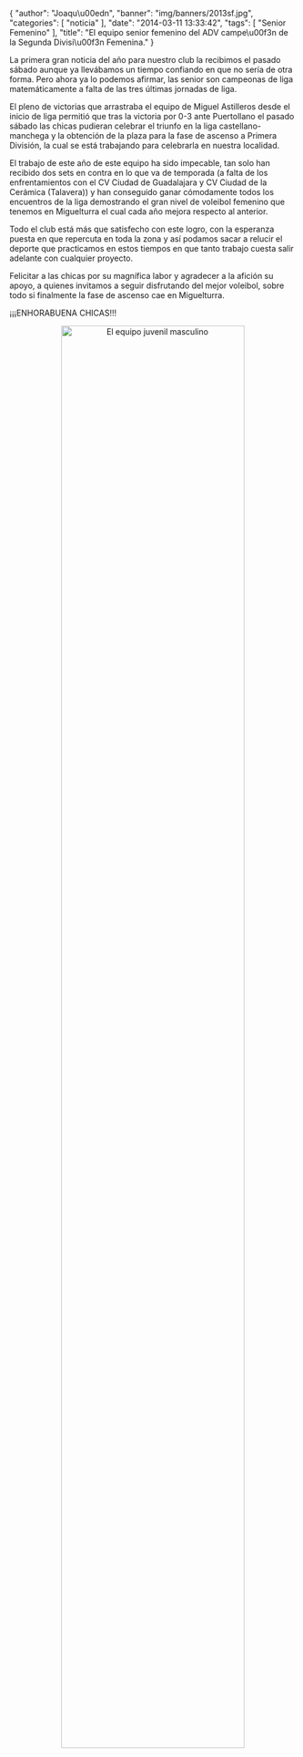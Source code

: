{
  "author": "Joaqu\u00edn", 
  "banner": "img/banners/2013sf.jpg", 
  "categories": [
    "noticia"
  ], 
  "date": "2014-03-11 13:33:42", 
  "tags": [
    "Senior Femenino"
  ], 
  "title": "El equipo senior femenino del ADV campe\u00f3n de la Segunda Divisi\u00f3n Femenina."
}

La primera gran noticia del año para nuestro club la recibimos el pasado sábado aunque ya llevábamos un tiempo confiando en que no sería de otra forma. Pero ahora ya lo podemos afirmar, las senior son campeonas de liga matemáticamente a falta de las tres últimas jornadas de liga.

El pleno de victorias que arrastraba el equipo de Miguel Astilleros desde el inicio de liga permitió que tras la victoria por 0-3 ante Puertollano el pasado sábado las chicas pudieran celebrar el triunfo en la liga castellano-manchega y la obtención de la plaza para la fase de ascenso a Primera División, la cual se está trabajando para celebrarla en nuestra localidad.

El trabajo de este año de este equipo ha sido impecable, tan solo han recibido dos sets en contra en lo que va de temporada (a falta de los enfrentamientos con el CV Ciudad de Guadalajara y CV Ciudad de la Cerámica (Talavera)) y han conseguido ganar cómodamente todos los encuentros de la liga demostrando el gran nivel de voleibol femenino que tenemos en Miguelturra el cual cada año mejora respecto al anterior.

Todo el club está más que satisfecho con este logro, con la esperanza puesta en que repercuta en toda la zona y así podamos sacar a relucir el deporte que practicamos en estos tiempos en que tanto trabajo cuesta salir adelante con cualquier proyecto.

Felicitar a las chicas por su magnífica labor y agradecer a la afición su apoyo, a quienes invitamos a seguir disfrutando del mejor voleibol, sobre todo si finalmente la fase de ascenso cae en Miguelturra.

¡¡¡ENHORABUENA CHICAS!!!

<center>
<a target="_new" href="http://www.advmiguelturra.org/img/banners/2013sf.jpg"> 
<img alt="El equipo juvenil masculino" width="80%" align="center" src="http://www.advmiguelturra.org/img/banners/2013sf.jpg"/> </a>
</center>

